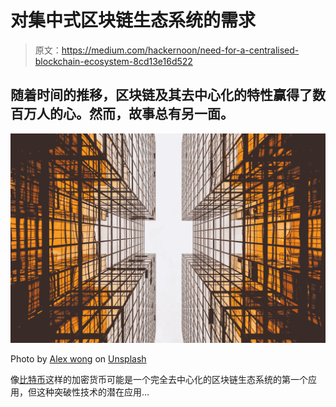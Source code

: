 # 对集中式区块链生态系统的需求

> 原文：<https://medium.com/hackernoon/need-for-a-centralised-blockchain-ecosystem-8cd13e16d522>

## 随着时间的推移，区块链及其去中心化的特性赢得了数百万人的心。然而，故事总有另一面。

![](img/f38a3eba919e603e51c9d7fb76de1c18.png)

Photo by [Alex wong](https://unsplash.com/@killerfvith?utm_source=unsplash&utm_medium=referral&utm_content=creditCopyText) on [Unsplash](https://unsplash.com/search/photos/abstract?utm_source=unsplash&utm_medium=referral&utm_content=creditCopyText)

像[比特币](https://medium.com/u/84b337348a23?source=post_page-----8cd13e16d522--------------------------------)这样的加密货币可能是一个完全去中心化的区块链生态系统的第一个应用，但这种突破性技术的潜在应用…